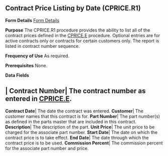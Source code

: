## Contract Price Listing by Date (CPRICE.R1)
<PageHeader />

**Form Details**
[Form Details](../CPRICE-R1-1/README.md)

**Purpose**
The CPRICE.R1 procedure provides the ability to list all of the contract
prices defined in the [CPRICE.E](../CPRICE-E/README.md) procedure. Optional entries are
for active contracts only or contracts for certain customers only. The report
is listed in contract number sequence.

**Frequency of Use**
As required.

**Prerequisites**
None.

**Data Fields**

| **Contract Number**|  The contract number as entered in
[CPRICE.E](../CPRICE-E/README.md).
-  
**Contract Date**|  The date the contract was entered.
**Customer**|  The customer names that this contract is for.
**Part Number**|  The part number(s) as defined in the parts master that are
included in this contract.
**Description**|  The description of the part.
**Unit Price**|  The unit price to be charged for the associate part number.
**Start Date**|  The date on which the contract price is to take effect.
**End Date**|  The date through which the contract price is to be used.
**Commission Percent**|  The commission percent for the associate part number
and price.

<badge text= "Version 8.10.57 " vertical="middle" />

<PageFooter />
